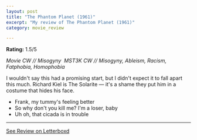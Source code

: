 ```yaml
---
layout: post
title: "The Phantom Planet (1961)"
excerpt: "My review of The Phantom Planet (1961)"
category: movie_review

---
```


**Rating:** 1.5/5

<i>Movie CW // Misogyny 
MST3K CW // Misogyny, Ableism, Racism, Fatphobia, Homophobia</i>

I wouldn't say this had a promising start, but I didn't expect it to fall apart this much. Richard Kiel is The Solarite — it's a shame they put him in a costume that hides his face.

* Frank, my tummy's feeling better
* So why don't you kill me? I'm a loser, baby
* Uh oh, that cicada is in trouble

<hr>

[See Review on Letterboxd](https://boxd.it/5YOKKT)
